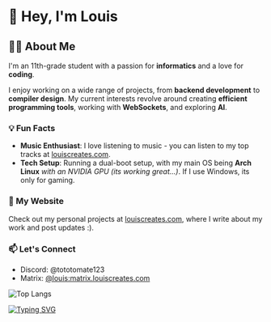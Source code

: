 # 👋 Hey, I'm Louis

## 🧑‍💻 About Me
I'm an 11th-grade student with a passion for **informatics** and a love for **coding**. <!--Together with a friend, we're in the progress of developing a programming language called **Quark**, which combines features from TypeScript, Rust, and Go, aiming for power, speed, and familiarity. -->

I enjoy working on a wide range of projects, from **backend development** to **compiler design**. My current interests revolve around creating **efficient programming tools**, working with **WebSockets**, and exploring **AI**.


### 💡 Fun Facts
- **Music Enthusiast**: I love listening to music - you can listen to my top tracks at [louiscreates.com](https://louiscreates.com).
- **Tech Setup**: Running a dual-boot setup, with my main OS being **Arch Linux** *with an NVIDIA GPU (its working great...)*. If I use Windows, its only for gaming.

### 🔧 My Website
Check out my personal projects at [louiscreates.com](https://louiscreates.com), where I write about my work and post updates :).

### 📫 Let's Connect
- Discord: @tototomate123
- Matrix: [@louis:matrix.louiscreates.com](https://matrix.to/#/@louis:matrix.louiscreates.com)

![Top Langs](https://github-readme-stats.vercel.app/api/top-langs/?username=tototomate123&layout=compact)

[![Typing SVG](https://readme-typing-svg.demolab.com?font=Fira+Code&pause=1000&width=435&lines=I+could+write+something+cool+here;but+instead%2C+this+is+here;%5E_%5E)](https://git.io/typing-svg)

<!--
**tototomate123/tototomate123** is a ✨ _special_ ✨ repository because its `README.md` (this file) appears on your GitHub profile.

Here are some ideas to get you started:

- 🔭 I’m currently working on ...
- 🌱 I’m currently learning ...
- 👯 I’m looking to collaborate on ...
- 🤔 I’m looking for help with ...
- 💬 Ask me about ...
- 📫 How to reach me: ...
- 😄 Pronouns: ...
- ⚡ Fun fact: ...
-->
